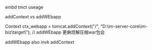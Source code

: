 embd tmct useage


addContext vs addWEbapp

   Context ctx_webapp = tomcat.addContext("/", "D:\\im-server-core\\im-biz\\target\\");
        //  addWEbapp 更麻烦解压缩war包会

 addWEbapp also invk addContext       
